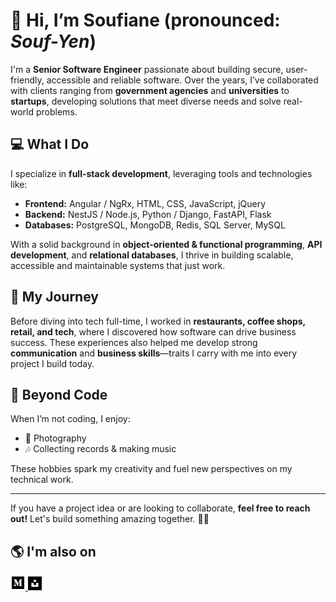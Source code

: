 # 👋 Hi, I’m Soufiane (pronounced: *Souf-Yen*)  

I'm a **Senior Software Engineer** passionate about building secure, user-friendly, accessible and reliable software. Over the years, I’ve collaborated with clients ranging from **government agencies** and **universities** to **startups**, developing solutions that meet diverse needs and solve real-world problems.  

## 💻 What I Do  
I specialize in **full-stack development**, leveraging tools and technologies like:  
- **Frontend:** Angular / NgRx, HTML, CSS, JavaScript, jQuery  
- **Backend:** NestJS / Node.js, Python / Django, FastAPI, Flask  
- **Databases:** PostgreSQL, MongoDB, Redis, SQL Server, MySQL  

With a solid background in **object-oriented & functional programming**, **API development**, and **relational databases**, I thrive in building scalable, accessible and maintainable systems that just work.  

## 🌱 My Journey  
Before diving into tech full-time, I worked in **restaurants, coffee shops, retail, and tech**, where I discovered how software can drive business success. These experiences also helped me develop strong **communication** and **business skills**—traits I carry with me into every project I build today.  

## 🎵 Beyond Code  
When I’m not coding, I enjoy:  
- 📸 Photography  
- 🎶 Collecting records & making music  

These hobbies spark my creativity and fuel new perspectives on my technical work.  

---

If you have a project idea or are looking to collaborate, **feel free to reach out!** Let's build something amazing together. ✌🏼  

## 🌎 I'm also on

<a href="https://medium.com/@soufianerafik" title="Follow me on Medium">
  <img
    width="24"
    alt="Follow me on Medium"
    src="https://raw.githubusercontent.com/soufianerafik/soufianerafik/master/assets/icons/medium.svg"/>
</a>  
<a href="https://unsplash.com/@soufianerafik" title="Follow me on Unsplash">
  <img
    width="22"
    alt="Follow me on Unsplash"
    src="https://raw.githubusercontent.com/soufianerafik/soufianerafik/master/assets/icons/unsplash.svg"/>
</a>
